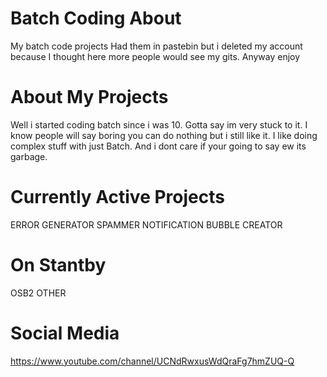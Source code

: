# Batch Coding About
My batch code projects
Had them in pastebin but i deleted my account because I thought here more people would see my gits. Anyway enjoy

# About My Projects
Well i started coding batch since i was 10. 
Gotta say im very stuck to it. I know people will say boring you can do nothing but i still like it. I like doing complex stuff with just Batch.
And i dont care if your going to say ew its garbage.

# Currently Active Projects
ERROR GENERATOR
SPAMMER 
NOTIFICATION BUBBLE CREATOR

# On Stantby
OSB2
OTHER

# Social Media

https://www.youtube.com/channel/UCNdRwxusWdQraFg7hmZUQ-Q
